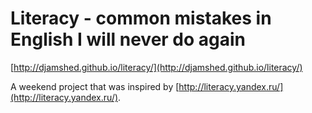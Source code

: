 Literacy - common mistakes in English I will never do again
=========

[http://djamshed.github.io/literacy/](http://djamshed.github.io/literacy/)

A weekend project that was inspired by [http://literacy.yandex.ru/](http://literacy.yandex.ru/).